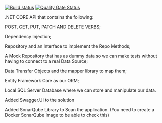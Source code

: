 [![Build status](https://dev.azure.com/lynyleandro/LeandroWebAPI/_apis/build/status/LeandroWebAPI-.NET%20Core%20with%20SonarCloud-CI)](https://dev.azure.com/lynyleandro/LeandroWebAPI/_build/latest?definitionId=2)
[![Quality Gate Status](https://sonarcloud.io/api/project_badges/measure?project=projectkeyazure&metric=alert_status)](https://sonarcloud.io/dashboard?id=projectkeyazure)


.NET CORE API that contains the following:

POST, GET, PUT, PATCH AND DELETE VERBS;

Dependency Injection;

Repository and an Interface to implement the Repo Methods;

A Mock Repository that has as dummy data so we can make tests without having to connect to a real Data Source;

Data Transfer Objects and the mapper library to map them;

Entity Framework Core as our ORM;

Local SQL Server Database where we can store and manipulate our data.

Added Swagger.UI to the solution

Added SonarQube Library to Scan the application. (You need to create a Docker SonarQube Image to be able to check this)

